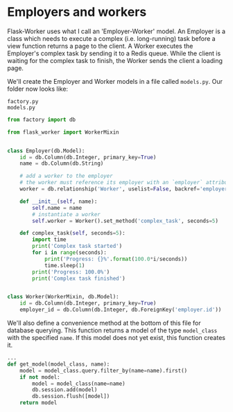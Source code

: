 # Employers and workers

Flask-Worker uses what I call an 'Employer-Worker' model. An Employer is a class which needs to execute a complex (i.e. long-running) task before a view function returns a page to the client. A Worker executes the Employer's complex task by sending it to a Redis queue. While the client is waiting for the complex task to finish, the Worker sends the client a loading page.

We'll create the Employer and Worker models in a file called `models.py`. Our folder now looks like:

```
factory.py
models.py
```

```python
from factory import db

from flask_worker import WorkerMixin


class Employer(db.Model):
    id = db.Column(db.Integer, primary_key=True)
    name = db.Column(db.String)

    # add a worker to the employer
    # the worker must reference its employer with an `employer` attribute
    worker = db.relationship('Worker', uselist=False, backref='employer')

    def __init__(self, name):
        self.name = name
        # instantiate a worker
        self.worker = Worker().set_method('complex_task', seconds=5)

    def complex_task(self, seconds=5):
        import time
        print('Complex task started')
        for i in range(seconds):
            print('Progress: {}%'.format(100.0*i/seconds))
            time.sleep(1)
        print('Progress: 100.0%')
        print('Complex task finished')


class Worker(WorkerMixin, db.Model):
    id = db.Column(db.Integer, primary_key=True)
    employer_id = db.Column(db.Integer, db.ForeignKey('employer.id'))
```

We'll also define a convenience method at the bottom of this file for database querying. This function returns a model of the type `model_class` with the specified `name`. If this model does not yet exist, this function creates it.

```python
...
def get_model(model_class, name):
    model = model_class.query.filter_by(name=name).first()
    if not model:
        model = model_class(name=name)
        db.session.add(model)
        db.session.flush([model])
    return model
```